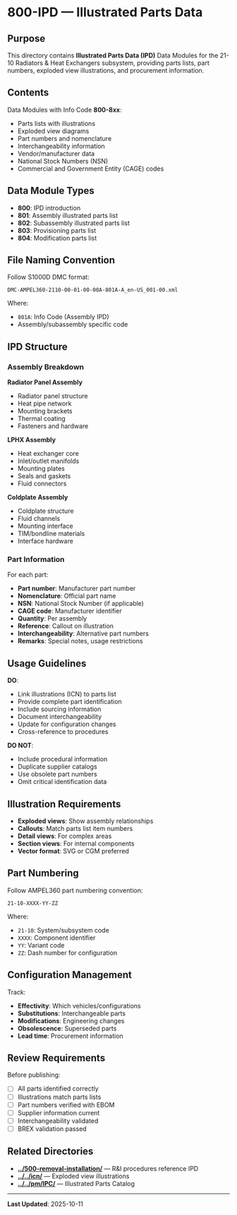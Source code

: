 # 800-IPD — Illustrated Parts Data

## Purpose

This directory contains **Illustrated Parts Data (IPD)** Data Modules for the 21-10 Radiators & Heat Exchangers subsystem, providing parts lists, part numbers, exploded view illustrations, and procurement information.

## Contents

Data Modules with Info Code **800-8xx**:
- Parts lists with illustrations
- Exploded view diagrams
- Part numbers and nomenclature
- Interchangeability information
- Vendor/manufacturer data
- National Stock Numbers (NSN)
- Commercial and Government Entity (CAGE) codes

## Data Module Types

- **800**: IPD introduction
- **801**: Assembly illustrated parts list
- **802**: Subassembly illustrated parts list
- **803**: Provisioning parts list
- **804**: Modification parts list

## File Naming Convention

Follow S1000D DMC format:
```
DMC-AMPEL360-2110-00-01-00-00A-801A-A_en-US_001-00.xml
```

Where:
- `801A`: Info Code (Assembly IPD)
- Assembly/subassembly specific code

## IPD Structure

### Assembly Breakdown

**Radiator Panel Assembly**
- Radiator panel structure
- Heat pipe network
- Mounting brackets
- Thermal coating
- Fasteners and hardware

**LPHX Assembly**
- Heat exchanger core
- Inlet/outlet manifolds
- Mounting plates
- Seals and gaskets
- Fluid connectors

**Coldplate Assembly**
- Coldplate structure
- Fluid channels
- Mounting interface
- TIM/bondline materials
- Interface hardware

### Part Information

For each part:
- **Part number**: Manufacturer part number
- **Nomenclature**: Official part name
- **NSN**: National Stock Number (if applicable)
- **CAGE code**: Manufacturer identifier
- **Quantity**: Per assembly
- **Reference**: Callout on illustration
- **Interchangeability**: Alternative part numbers
- **Remarks**: Special notes, usage restrictions

## Usage Guidelines

**DO**:
- Link illustrations (ICN) to parts list
- Provide complete part identification
- Include sourcing information
- Document interchangeability
- Update for configuration changes
- Cross-reference to procedures

**DO NOT**:
- Include procedural information
- Duplicate supplier catalogs
- Use obsolete part numbers
- Omit critical identification data

## Illustration Requirements

- **Exploded views**: Show assembly relationships
- **Callouts**: Match parts list item numbers
- **Detail views**: For complex areas
- **Section views**: For internal components
- **Vector format**: SVG or CGM preferred

## Part Numbering

Follow AMPEL360 part numbering convention:
```
21-10-XXXX-YY-ZZ
```

Where:
- `21-10`: System/subsystem code
- `XXXX`: Component identifier
- `YY`: Variant code
- `ZZ`: Dash number for configuration

## Configuration Management

Track:
- **Effectivity**: Which vehicles/configurations
- **Substitutions**: Interchangeable parts
- **Modifications**: Engineering changes
- **Obsolescence**: Superseded parts
- **Lead time**: Procurement information

## Review Requirements

Before publishing:
- [ ] All parts identified correctly
- [ ] Illustrations match parts lists
- [ ] Part numbers verified with EBOM
- [ ] Supplier information current
- [ ] Interchangeability validated
- [ ] BREX validation passed

## Related Directories

- **[../500-removal-installation/](../500-removal-installation/)** — R&I procedures reference IPD
- **[../../icn/](../../icn/)** — Exploded view illustrations
- **[../../pm/IPC/](../../pm/IPC/)** — Illustrated Parts Catalog

---

**Last Updated**: 2025-10-11
